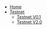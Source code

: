 * [Home](/)
* [Testnet](testnet/README.md)
    * [Testnet V0.1](testnet/testnetv0.1.md)
    * [Testnet V2.0](testnet/testnetv2.0.md)
